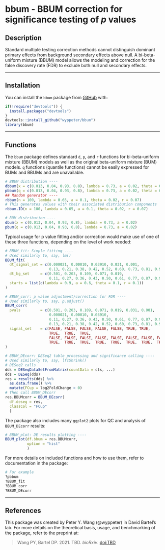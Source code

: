 
<!-- README.md is generated from README.Rmd. Please edit that file -->

# bbum - BBUM correction for significance testing of *p* values

## Description

Standard multiple testing correction methods cannot distinguish dominant
primary effects from background secondary effects above null. A
bi-beta-uniform mixture (BBUM) model allows the modeling and correction
for the false discovery rate (FDR) to exclude both null and secondary
effects.

------------------------------------------------------------------------

## Installation

You can install the `bbum` package from
[GitHub](https://github.com/wyppeter/bbum) with:

``` r
if(!require("devtools")) {
  install.packages("devtools")
}
devtools::install_github("wyppeter/bbum")
library(bbum)
```

------------------------------------------------------------------------

## Functions

The `bbum` package defines standard `d`, `p`, and `r` functions for
bi-beta-uniform mixture (BBUM) models as well as the original
beta-uniform mixture (BUM) models. `q` functions (quantile functions)
cannot be easily expressed for BUMs and BBUMs and are unavailable.

``` r
# BBUM distribution ----
dbbum(x = c(0.013, 0.04, 0.93, 0.8), lambda = 0.73, a = 0.02, theta = 0.11, r = 0.003)
pbbum(q = c(0.013, 0.04, 0.93, 0.8), lambda = 0.73, a = 0.02, theta = 0.11, r = 0.003)
## Random generator ----
rbbum(n = 100, lambda = 0.65, a = 0.1, theta = 0.02, r = 0.07)
# This generates values with their associated distribution components
rbbum.ID(n = 100, lambda = 0.65, a = 0.1, theta = 0.02, r = 0.07)

# BUM distribution ----
dbum(x = c(0.013, 0.04, 0.93, 0.8), lambda = 0.73, a = 0.02)
pbum(q = c(0.013, 0.04, 0.93, 0.8), lambda = 0.73, a = 0.02)
```

Typical usage for p value fitting and/or correction would make use of
one of these three functions, depending on the level of work needed:

``` r
# BBUM_fit: Simple fitting ----
# Used similarly to, say, lm()
BBUM_fit(
  dt_signal_set = c(0.000021, 0.00010, 0.03910, 0.031, 0.001,
                    0.13, 0.21, 0.38, 0.42, 0.52, 0.60, 0.73, 0.81, 0.97),
  dt_bg_set     = c(0.501, 0.203, 0.109, 0.071, 0.019,
                    0.11, 0.27, 0.36, 0.43, 0.50, 0.61, 0.77, 0.87, 0.91),
  starts = list(c(lambda = 0.9, a = 0.6, theta = 0.1, r = 0.1))
)
```

``` r
# BBUM_corr: p value adjustment/correction for FDR ----
# Used similarly to, say, p.adjust()
BBUM_corr(
  pvals         = c(0.501, 0.203, 0.109, 0.071, 0.019, 0.031, 0.001,
                    0.000021, 0.00010, 0.03910,
                    0.11, 0.27, 0.36, 0.43, 0.50, 0.61, 0.77, 0.87, 0.91,
                    0.13, 0.21, 0.38, 0.42, 0.52, 0.60, 0.73, 0.81, 0.97),
  signal_set    = c(FALSE, FALSE, FALSE, FALSE, FALSE, TRUE, TRUE,
                    TRUE,  TRUE,  TRUE,
                    FALSE, FALSE, FALSE, FALSE, FALSE, FALSE, FALSE, FALSE, FALSE,
                    TRUE,  TRUE,  TRUE,  TRUE,  TRUE,  TRUE,  TRUE,  TRUE,  TRUE)
)
```

``` r
# BBUM_DEcorr: DESeq2 table processing and significance calling ----
# Used similarly to, say, lfcShrink()
# DESeq2 calls
dds = DESeqDataSetFromMatrix(countData = cts, ...)
dds = DESeq(dds)
res = results(dds) %>%
  as.data.frame() %>%
  mutate(FCup = log2FoldChange > 0)
# Then call BBUM_DEcorr
res.BBUMcorr = BBUM_DEcorr(
  df.deseq = res,
  classCol = "FCup"
  )
```

The package also includes many `ggplot2` plots for QC and analysis of
`BBUM_DEcorr` results:

``` r
# BBUM_plot: DE results plotting ----
BBUM_plot(df.bbum = res.BBUMcorr,
          option = "hist"
          )
```

For more details on included functions and how to use them, refer to
documentation in the package:

``` r
# For example
?pbbum
?BBUM_fit
?BBUM_corr
?BBUM_DEcorr
```

------------------------------------------------------------------------

## References

This package was created by Peter Y. Wang (@wyppeter) in David Bartel’s
lab. For more details on the theoretical basis, usage, and benchmarking
of the package, refer to the preprint at:

> Wang PY, Bartel DP. 2021. TBD. *bioRxiv*. <doi:TBD>
